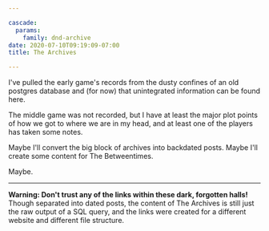 ```yaml
---

cascade:
  params:
    family: dnd-archive
date: 2020-07-10T09:19:09-07:00
title: The Archives

---
```


I've pulled the early game's records from the dusty confines of an old postgres database and (for now) that unintegrated information can be found here.

The middle game was not recorded, but I have at least the major plot points of how we got to where we are in my head, and at least one of the players has taken some notes.

Maybe I'll convert the big block of archives into backdated posts. Maybe I'll create some content for The Betweentimes.

Maybe.

-----

**Warning: Don't trust any of the links within these dark, forgotten halls!** Though separated into dated posts, the content of The Archives is still just the raw output of a SQL query, and the links were created for a different website and different file structure.
